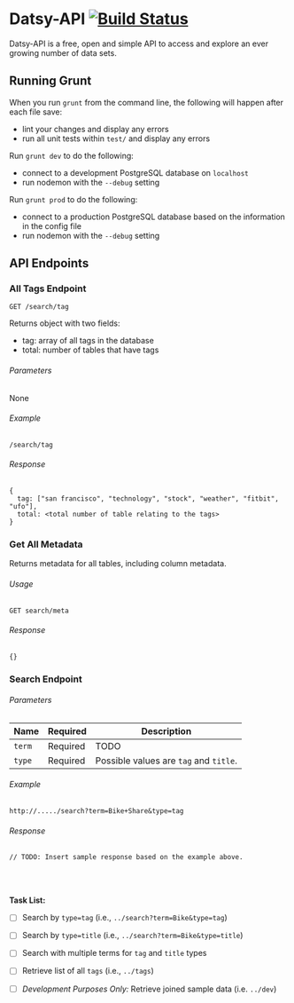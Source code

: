 Datsy-API [![Build Status](https://travis-ci.org/Datsy/datsy-api.png?branch=master)](https://travis-ci.org/Datsy/datsy-api)
=============

Datsy-API is a free, open and simple API to access and explore an ever growing
number of data sets.

Running Grunt
-------

When you run `grunt` from the command line, the following will happen after each
file save:
* lint your changes and display any errors
* run all unit tests within `test/` and display any errors

Run `grunt dev` to do the following:
* connect to a development PostgreSQL database on `localhost`
* run nodemon with the `--debug` setting

Run `grunt prod` to do the following:
* connect to a production PostgreSQL database based on the information in the config file
* run nodemon with the `--debug` setting


API Endpoints
-------

### All Tags Endpoint
```
GET /search/tag
```
Returns object with two fields:
- tag: array of all tags in the database
- total: number of tables that have tags

###### Parameters
None

###### Example
```
/search/tag
```
###### Response
```
{
  tag: ["san francisco", "technology", "stock", "weather", "fitbit", "ufo"],
  total: <total number of table relating to the tags>
}
```

### Get All Metadata
Returns metadata for all tables, including column metadata.

###### Usage
```
GET search/meta
```
###### Response
```
{}
```

### Search Endpoint

###### Parameters
| Name     | Required    | Description                                    |
| -------- | ----------- | ---------------------------------------------- |
| `term`   | Required    | TODO                                           |
| `type`   | Required    | Possible values are `tag` and `title`.         |


###### Example
```
http://...../search?term=Bike+Share&type=tag
```

###### Response
```
// TODO: Insert sample response based on the example above.
```
<br />
<br />

**Task List:**
- [ ] Search by `type=tag` (i.e., `../search?term=Bike&type=tag`)
- [ ] Search by `type=title` (i.e., `../search?term=Bike&type=title`)
- [ ] Search with multiple terms for `tag` and `title` types
- [ ] Retrieve list of all `tags` (i.e., `../tags`)
- [ ] *Development Purposes Only:* Retrieve joined sample data (i.e. `../dev`)

